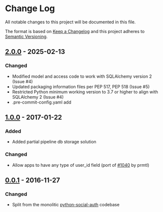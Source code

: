 # Change Log

All notable changes to this project will be documented in this file.

The format is based on [Keep a Changelog](http://keepachangelog.com/)
and this project adheres to [Semantic Versioning](http://semver.org/).

## [2.0.0](https://github.com/python-social-auth/social-app-pyramid/releases/tag/2.0.0) - 2025-02-13

### Changed

- Modified model and access code to work with SQLAlchemy version 2 (Issue #4)
- Updated packaging information files per PEP 517, PEP 518 (Issue #5)
- Restricted Python minimum working version to 3.7 or higher to align with SQLAlchemy 2 (Issue #4)
- .pre-commit-config.yaml add

## [1.0.0](https://github.com/python-social-auth/social-app-pyramid/releases/tag/1.0.0) - 2017-01-22

### Added

- Added partial pipeline db storage solution

### Changed

- Allow apps to have any type of user_id field (port of [#1040](https://github.com/omab/python-social-auth/pull/1040)
  by prmtl)

## [0.0.1](https://github.com/python-social-auth/social-app-pyramid/releases/tag/0.0.1) - 2016-11-27

### Changed

- Split from the monolitic [python-social-auth](https://github.com/omab/python-social-auth)
  codebase
